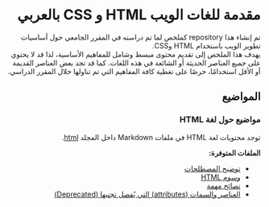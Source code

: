 <div dir="rtl">

# مقدمة للغات الويب HTML و CSS بالعربي

تم إنشاء هذا repository كملخص لما تم دراسته في المقرر الجامعي حول أساسيات تطوير الويب باستخدام HTML وCSS.  
يهدف هذا الملخص إلى تقديم محتوى مبسط وشامل للمفاهيم الأساسية، لذا قد لا يحتوي على جميع العناصر الحديثة أو الشائعة في هذه اللغات. كما قد تجد بعض العناصر القديمة أو الأقل استخدامًا، حرصًا على تغطية كافة المفاهيم التي تم تناولها خلال المقرر الدراسي.

## المواضيع

### مواضيع حول لغة HTML
توجد محتويات لغة HTML في ملفات Markdown داخل المجلد [html](./html/).

**الملفات المتوفرة:**
- [توضيح المصطلحات](./html/terms.md)
- [وسوم HTML](./html/tags.md)
- [نصائح مهمة](./html/pro-tips.md)
- [العناصر والسمات (attributes) التي يُفضل تجنبها (Deprecated)](./html/deprecated-tags-and-attributes.md)

</div>